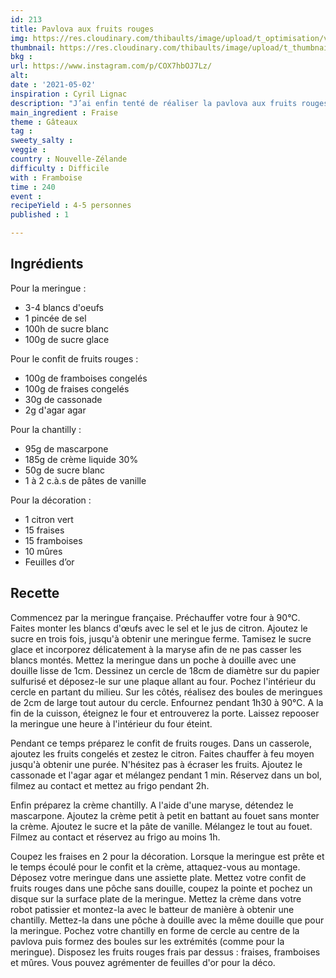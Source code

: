 ```yaml
---
id: 213
title: Pavlova aux fruits rouges
img: https://res.cloudinary.com/thibaults/image/upload/t_optimisation/v1619975230/Recipes/20210502_pavlova_fruits_rouges.jpg
thumbnail: https://res.cloudinary.com/thibaults/image/upload/t_thumbnail_josie/v1619975230/Recipes/20210502_pavlova_fruits_rouges.jpg
bkg : 
url: https://www.instagram.com/p/COX7hbOJ7Lz/
alt: 
date : '2021-05-02'
inspiration : Cyril Lignac
description: "J’ai enfin tenté de réaliser la pavlova aux fruits rouges de Cyril Lignac. C’est d’une légèreté, un délice !"
main_ingredient : Fraise
theme : Gâteaux
tag : 
sweety_salty : 
veggie : 
country : Nouvelle-Zélande
difficulty : Difficile
with : Framboise
time : 240
event : 
recipeYield : 4-5 personnes
published : 1

---
```


## Ingrédients
Pour la meringue :
 - 3-4 blancs d'oeufs
 - 1 pincée de sel
 - 100h de sucre blanc
 - 100g de sucre glace

Pour le confit de fruits rouges :
 - 100g de framboises congelés
 - 100g de fraises congelés
 - 30g de cassonade
 - 2g d'agar agar

Pour la chantilly :
 - 95g de mascarpone
 - 185g de crème liquide 30%
 - 50g de sucre blanc
 - 1 à 2 c.à.s de pâtes de vanille

Pour la décoration :
 - 1 citron vert
 - 15 fraises
 - 15 framboises
 - 10 mûres
 - Feuilles d’or

## Recette
Commencez par la meringue française. Préchauffer votre four à 90°C. Faites monter les blancs d'œufs avec le sel et le jus de citron. Ajoutez le sucre en trois fois, jusqu'à obtenir une meringue ferme. Tamisez le sucre glace et incorporez délicatement à la maryse afin de ne pas casser les blancs montés. Mettez la meringue dans un poche à douille avec une douille lisse de 1cm. Dessinez un cercle de 18cm de diamètre sur du papier sulfurisé et déposez-le sur une plaque allant au four. Pochez l'intérieur du cercle en partant du milieu. Sur les côtés, réalisez des boules de meringues de 2cm de large tout autour du cercle. Enfournez pendant 1h30 à 90°C. A la fin de la cuisson, éteignez le four et entrouverez la porte. Laissez repooser la meringue une heure à l'intérieur du four éteint.

Pendant ce temps préparez le confit de fruits rouges. Dans un casserole, ajoutez les fruits congelés et zestez le citron. Faites chauffer à feu moyen jusqu'à obtenir une purée. N'hésitez pas à écraser les fruits. Ajoutez le cassonade et l'agar agar et mélangez pendant 1 min. Réservez dans un bol, filmez au contact et mettez au frigo pendant 2h.

Enfin préparez la crème chantilly. A l'aide d'une maryse, détendez le mascarpone. Ajoutez la crème petit à petit en battant au fouet sans monter la crème. Ajoutez le sucre et la pâte de vanille. Mélangez le tout au fouet. Filmez au contact et réservez au frigo au moins 1h.

Coupez les fraises en 2 pour la décoration. Lorsque la meringue est prête et le temps écoulé pour le confit et la crème, attaquez-vous au montage. Déposez votre meringue dans une assiette plate. Mettez votre confit de fruits rouges dans une pôche sans douille, coupez la pointe et pochez un disque sur la surface plate de la meringue. Mettez la crème dans votre robot patissier et montez-la avec le batteur de manière à obtenir une chantilly. Mettez-la dans une pôche à douille avec la même douille que pour la meringue. Pochez votre chantilly en forme de cercle au centre de la pavlova puis formez des boules sur les extrémités (comme pour la meringue). Disposez les fruits rouges frais par dessus : fraises, framboises et mûres. Vous pouvez agrémenter de feuilles d'or pour la déco.
